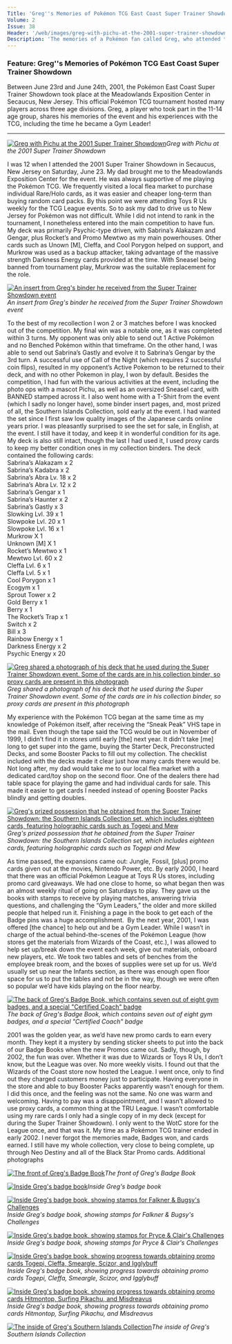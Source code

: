 ```yaml
---
Title: 'Greg''s Memories of Pokémon TCG East Coast Super Trainer Showdown'
Volume: 2
Issue: 38
Header: '/web/images/greg-with-pichu-at-the-2001-super-trainer-showdown.png'
Description: 'The memories of a Pokémon fan called Greg, who attended the Pokémon TCG East Coast Super Trainer Showdown, in June 2001. Plus, a recap of the latest Pokémon news'
---
```

### Feature: Greg''s Memories of Pokémon TCG East Coast Super Trainer Showdown
Between June 23rd and June 24th, 2001, the Pokémon East Coast Super Trainer Showdown took place at the Meadowlands Exposition Center in Secaucus, New Jersey. This official Pokémon TCG tournament hosted many players across three age divisions. Greg, a player who took part in the 11-14 age group, shares his memories of the event and his experiences with the TCG, including the time he became a Gym Leader!
* * *

[![Greg with Pichu at the 2001 Super Trainer Showdown](/web/images/greg-with-pichu-at-the-2001-super-trainer-showdown.png)](/web/images/greg-with-pichu-at-the-2001-super-trainer-showdown.png)*Greg with Pichu at the 2001 Super Trainer Showdown*

I was 12 when I attended the 2001 Super Trainer Showdown in Secaucus, New Jersey on Saturday, June 23. My dad brought me to the Meadowlands Exposition Center for the event. He was always supportive of me playing the Pokémon TCG. We frequently visited a local flea market to purchase individual Rare/Holo cards, as it was easier and cheaper long-term than buying random card packs. By this point we were attending Toys R Us weekly for the TCG League events. So to ask my dad to drive us to New Jersey for Pokémon was not difficult.
While I did not intend to rank in the tournament, I nonetheless entered into the main competition to have fun. My deck was primarily Psychic-type driven, with Sabrina’s Alakazam and Gengar, plus Rocket’s and Promo Mewtwo as my main powerhouses. Other cards such as Unown \[M\], Cleffa, and Cool Porygon helped on support, and Murkrow was used as a backup attacker, taking advantage of the massive strength Darkness Energy cards provided at the time. With Sneasel being banned from tournament play, Murkrow was the suitable replacement for the role.

[![An insert from Greg's binder he received from the Super Trainer Showdown event](/web/images/an-insert-from-gregs-binder-he-received-from-the-super-trainer-showdown-event.jpeg)](/web/images/an-insert-from-gregs-binder-he-received-from-the-super-trainer-showdown-event.jpeg)*An insert from Greg's binder he received from the Super Trainer Showdown event*

To the best of my recollection I won 2 or 3 matches before I was knocked out of the competition. My final win was a notable one, as it was completed within 3 turns. My opponent was only able to send out 1 Active Pokémon and no Benched Pokémon within that timeframe. On the other hand, I was able to send out Sabrina’s Gastly and evolve it to Sabrina’s Gengar by the 3rd turn. A successful use of Call of the Night (which requires 2 successful coin flips), resulted in my opponent’s Active Pokemon to be returned to their deck, and with no other Pokemon in play, I won by default.
Besides the competition, I had fun with the various activities at the event, including the photo ops with a mascot Pichu, as well as an oversized Sneasel card, with BANNED stamped across it. I also went home with a T-Shirt from the event (which I sadly no longer have), some binder insert pages, and, most prized of all, the Southern Islands Collection, sold early at the event. I had wanted the set since I first saw low quality images of the Japanese cards online years prior. I was pleasantly surprised to see the set for sale, in English, at the event. I still have it today, and keep it in wonderful condition for its age. My deck is also still intact, though the last I had used it, I used proxy cards to keep my better condition ones in my collection binders.
The deck contained the following cards:  
Sabrina’s Alakazam x 2  
Sabrina’s Kadabra x 2  
Sabrina’s Abra Lv. 18 x 2  
Sabrina’s Abra Lv. 12 x 2  
Sabrina’s Gengar x 1  
Sabrina’s Haunter x 2  
Sabrina’s Gastly x 3  
Slowking Lvl. 39 x 1  
Slowpoke Lvl. 20 x 1  
Slowpoke Lvl. 16 x 1  
Murkrow X 1  
Unknown \[M\] X 1  
Rocket’s Mewtwo x 1  
Mewtwo Lvl. 60 x 2  
Cleffa Lvl. 6 x 1  
Cleffa Lvl. 5 x 1  
Cool Porygon x 1  
Ecogym x 1  
Sprout Tower x 2  
Gold Berry x 1  
Berry x 1  
The Rocket’s Trap x 1  
Switch x 2  
Bill x 3  
Rainbow Energy x 1  
Darkness Energy x 2  
Psychic Energy x 20

[![Greg shared a photograph of his deck that he used during the Super Trainer Showdown event. Some of the cards are in his collection binder, so proxy cards are present in this photograph](/web/images/greg-shared-a-photograph-of-his-deck-that-he-used-during-the-super-trainer-showdown-event-some-of-th.jpeg)](/web/images/greg-shared-a-photograph-of-his-deck-that-he-used-during-the-super-trainer-showdown-event-some-of-th.jpeg)*Greg shared a photograph of his deck that he used during the Super Trainer Showdown event. Some of the cards are in his collection binder, so proxy cards are present in this photograph*

My experience with the Pokémon TCG began at the same time as my knowledge of Pokémon itself, after receiving the “Sneak Peak” VHS tape in the mail. Even though the tape said the TCG would be out in November of 1999, I didn’t find it in stores until early \[the\] next year. It didn’t take \[me\] long to get super into the game, buying the Starter Deck, Preconstructed Decks, and some Booster Packs to fill out my collection. The checklist included with the decks made it clear just how many cards there would be.
Not long after, my dad would take me to our local flea market with a dedicated card/toy shop on the second floor. One of the dealers there had table space for playing the game and had individual cards for sale. This made it easier to get cards I needed instead of opening Booster Packs blindly and getting doubles.

[![Greg's prized possession that he obtained from the Super Trainer Showdown: the Southern Islands Collection set, which includes eighteen cards, featuring holographic cards such as Togepi and Mew](/web/images/gregs-prized-possession-that-he-obtained-from-the-super-trainer-showdown-the-southern-islands-collec.jpeg)](/web/images/gregs-prized-possession-that-he-obtained-from-the-super-trainer-showdown-the-southern-islands-collec.jpeg)*Greg's prized possession that he obtained from the Super Trainer Showdown: the Southern Islands Collection set, which includes eighteen cards, featuring holographic cards such as Togepi and Mew*

As time passed, the expansions came out: Jungle, Fossil, \[plus\] promo cards given out at the movies, Nintendo Power, etc. By early 2000, I heard that there was an official Pokémon League at Toys R Us stores, including promo card giveaways. We had one close to home, so what began then was an almost weekly ritual of going on Saturdays to play. They gave us the books with stamps to receive by playing matches, answering trivia questions, and challenging the “Gym Leaders,” the older and more skilled people that helped run it. Finishing a page in the book to get each of the Badge pins was a huge accomplishment. 
By the next year, 2001, I was offered \[the chance\] to help out and be a Gym Leader. While I wasn’t in charge of the actual behind-the-scenes of the Pokémon League (how stores get the materials from Wizards of the Coast, etc.), I was allowed to help set up/break down the event each week, give out materials, onboard new players, etc. We took two tables and sets of benches from the employee break room, and the boxes of supplies were set up for us. We’d usually set up near the Infants section, as there was enough open floor space for us to put the tables and not be in the way, though we were often so popular we’d have kids playing on the floor nearby.

[![The back of Greg's Badge Book, which contains seven out of eight gym badges, and a special "Certified Coach" badge](/web/images/the-back-of-gregs-badge-book-which-contains-seven-out-of-eight-gym-badges-and-a-special-certified-co.jpeg)](/web/images/the-back-of-gregs-badge-book-which-contains-seven-out-of-eight-gym-badges-and-a-special-certified-co.jpeg)*The back of Greg's Badge Book, which contains seven out of eight gym badges, and a special "Certified Coach" badge*

2001 was the golden year, as we’d have new promo cards to earn every month. They kept it a mystery by sending sticker sheets to put into the back of our Badge Books when the new Promos came out. Sadly, though, by 2002, the fun was over. Whether it was due to Wizards or Toys R Us, I don’t know, but the League was over. No more weekly visits. I found out that the Wizards of the Coast store now hosted the League. I went once, only to find out they charged customers money just to participate. Having everyone in the store and able to buy Booster Packs apparently wasn’t enough for them. I did this once, and the feeling was not the same. No one was warm and welcoming. Having to pay was a disappointment, and I wasn’t allowed to use proxy cards, a common thing at the TRU League. I wasn’t comfortable using my rare cards I only had a single copy of in my deck (except for during the Super Trainer Showdown). I only went to the WotC store for the League once, and that was it. My time as a Pokémon TCG trainer ended in early 2002.
I never forgot the memories made, Badges won, and cards earned. I still have my whole collection, very close to being complete, up through Neo Destiny and all of the Black Star Promo cards.
Additional photographs

[![The front of Greg's Badge Book](/web/images/the-front-of-gregs-badge-book.jpeg)](/web/images/the-front-of-gregs-badge-book.jpeg)*The front of Greg's Badge Book*


[![Inside Greg's badge book](/web/images/inside-gregs-badge-book.jpeg)](/web/images/inside-gregs-badge-book.jpeg)*Inside Greg's badge book*


[![Inside Greg's badge book, showing stamps for Falkner & Bugsy's Challenges](/web/images/inside-gregs-badge-book-showing-stamps-for-falkner-bugsys-challenges.jpeg)](/web/images/inside-gregs-badge-book-showing-stamps-for-falkner-bugsys-challenges.jpeg)*Inside Greg's badge book, showing stamps for Falkner & Bugsy's Challenges*


[![Inside Greg's badge book, showing stamps for Pryce & Clair's Challenges](/web/images/inside-gregs-badge-book-showing-stamps-for-pryce-clairs-challenges.jpeg)](/web/images/inside-gregs-badge-book-showing-stamps-for-pryce-clairs-challenges.jpeg)*Inside Greg's badge book, showing stamps for Pryce & Clair's Challenges*


[![Inside Greg's badge book, showing progress towards obtaining promo cards Togepi, Cleffa, Smeargle, Scizor, and Igglybuff](/web/images/inside-gregs-badge-book-showing-progress-towards-obtaining-promo-cards-togepi-cleffa-smeargle-scizor.jpeg)](/web/images/inside-gregs-badge-book-showing-progress-towards-obtaining-promo-cards-togepi-cleffa-smeargle-scizor.jpeg)*Inside Greg's badge book, showing progress towards obtaining promo cards Togepi, Cleffa, Smeargle, Scizor, and Igglybuff*


[![Inside Greg's badge book, showing progress towards obtaining promo cards Hitmontop, Surfing Pikachu, and Misdreavus](/web/images/inside-gregs-badge-book-showing-progress-towards-obtaining-promo-cards-hitmontop-surfing-pikachu-and.jpeg)](/web/images/inside-gregs-badge-book-showing-progress-towards-obtaining-promo-cards-hitmontop-surfing-pikachu-and.jpeg)*Inside Greg's badge book, showing progress towards obtaining promo cards Hitmontop, Surfing Pikachu, and Misdreavus*


[![The inside of Greg's Southern Islands Collection](/web/images/the-inside-of-gregs-southern-islands-collection.jpeg)](/web/images/the-inside-of-gregs-southern-islands-collection.jpeg)*The inside of Greg's Southern Islands Collection*
